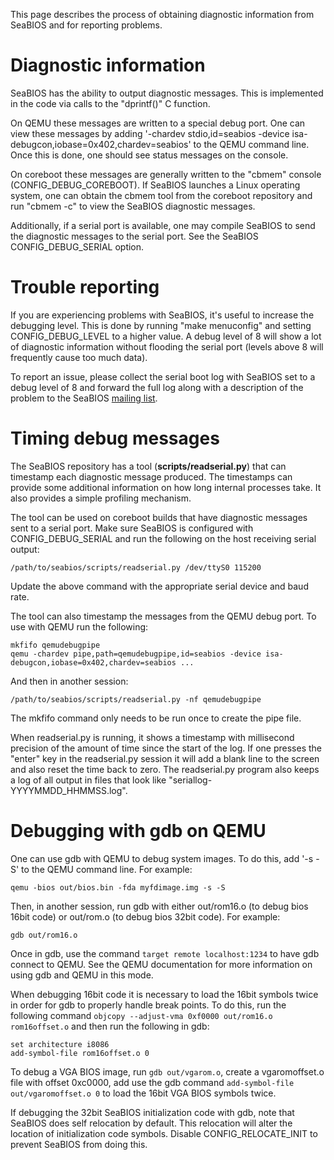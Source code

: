 This page describes the process of obtaining diagnostic information
from SeaBIOS and for reporting problems.

Diagnostic information
======================

SeaBIOS has the ability to output diagnostic messages. This is
implemented in the code via calls to the "dprintf()" C function.

On QEMU these messages are written to a special debug port. One can
view these messages by adding '-chardev stdio,id=seabios -device
isa-debugcon,iobase=0x402,chardev=seabios' to the QEMU command line.
Once this is done, one should see status messages on the console.

On coreboot these messages are generally written to the "cbmem"
console (CONFIG_DEBUG_COREBOOT). If SeaBIOS launches a Linux operating
system, one can obtain the cbmem tool from the coreboot repository and
run "cbmem -c" to view the SeaBIOS diagnostic messages.

Additionally, if a serial port is available, one may compile SeaBIOS
to send the diagnostic messages to the serial port. See the SeaBIOS
CONFIG_DEBUG_SERIAL option.

Trouble reporting
=================

If you are experiencing problems with SeaBIOS, it's useful to increase
the debugging level. This is done by running "make menuconfig" and
setting CONFIG_DEBUG_LEVEL to a higher value. A debug level of 8 will
show a lot of diagnostic information without flooding the serial port
(levels above 8 will frequently cause too much data).

To report an issue, please collect the serial boot log with SeaBIOS
set to a debug level of 8 and forward the full log along with a
description of the problem to the SeaBIOS [mailing list](Mailinglist).

Timing debug messages
=====================

The SeaBIOS repository has a tool (**scripts/readserial.py**) that can
timestamp each diagnostic message produced. The timestamps can provide
some additional information on how long internal processes take. It
also provides a simple profiling mechanism.

The tool can be used on coreboot builds that have diagnostic messages
sent to a serial port. Make sure SeaBIOS is configured with
CONFIG_DEBUG_SERIAL and run the following on the host receiving serial
output:

`/path/to/seabios/scripts/readserial.py /dev/ttyS0 115200`

Update the above command with the appropriate serial device and baud
rate.

The tool can also timestamp the messages from the QEMU debug port. To
use with QEMU run the following:

```
mkfifo qemudebugpipe
qemu -chardev pipe,path=qemudebugpipe,id=seabios -device isa-debugcon,iobase=0x402,chardev=seabios ...
```

And then in another session:

`/path/to/seabios/scripts/readserial.py -nf qemudebugpipe`

The mkfifo command only needs to be run once to create the pipe file.

When readserial.py is running, it shows a timestamp with millisecond
precision of the amount of time since the start of the log. If one
presses the "enter" key in the readserial.py session it will add a
blank line to the screen and also reset the time back to zero. The
readserial.py program also keeps a log of all output in files that
look like "seriallog-YYYYMMDD_HHMMSS.log".

Debugging with gdb on QEMU
==========================

One can use gdb with QEMU to debug system images. To do this, add '-s
-S' to the QEMU command line. For example:

`qemu -bios out/bios.bin -fda myfdimage.img -s -S`

Then, in another session, run gdb with either out/rom16.o (to debug
bios 16bit code) or out/rom.o (to debug bios 32bit code). For example:

`gdb out/rom16.o`

Once in gdb, use the command `target remote localhost:1234` to have
gdb connect to QEMU. See the QEMU documentation for more information
on using gdb and QEMU in this mode.

When debugging 16bit code it is necessary to load the 16bit symbols
twice in order for gdb to properly handle break points.  To do this,
run the following command `objcopy --adjust-vma 0xf0000 out/rom16.o
rom16offset.o` and then run the following in gdb:

```
set architecture i8086
add-symbol-file rom16offset.o 0
```

To debug a VGA BIOS image, run `gdb out/vgarom.o`, create a
vgaromoffset.o file with offset 0xc0000, add use the gdb
command `add-symbol-file out/vgaromoffset.o 0` to load the 16bit VGA
BIOS symbols twice.

If debugging the 32bit SeaBIOS initialization code with gdb, note that
SeaBIOS does self relocation by default. This relocation will alter
the location of initialization code symbols. Disable
CONFIG_RELOCATE_INIT to prevent SeaBIOS from doing this.
